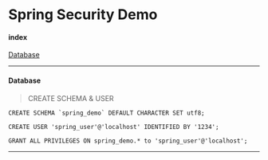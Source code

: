 # Spring Security Demo

#### index

<a href="#database">Database</a>


---

#### Database

> CREATE SCHEMA & USER

```
CREATE SCHEMA `spring_demo` DEFAULT CHARACTER SET utf8;

CREATE USER 'spring_user'@'localhost' IDENTIFIED BY '1234';

GRANT ALL PRIVILEGES ON spring_demo.* to 'spring_user'@'localhost';
```

---

